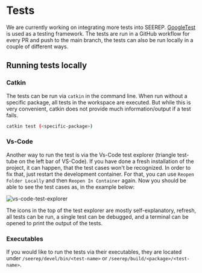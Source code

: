 # Tests

We are currently working on integrating more tests into SEEREP.
[GoogleTest](https://github.com/google/googletest) is used as  a testing
framework. The tests are run in a GitHub workflow for every PR and push to
the main branch, the tests can also be run locally in a couple of
different ways.

## Running tests locally

### Catkin

The tests can be run via `catkin` in the command line. When run without a
specific package, all tests in the workspace are executed. But while this is very
convenient, catkin does not provide much information/output if a test fails.

```bash
catkin test (<specific-package>)
```

### Vs-Code

Another way to run the test is via the Vs-Code test explorer (triangle test-tube on
the left bar of VS-Code). If you have done a fresh installation of the project, it
can happen, that the test cases won't be recognized. In order to fix that, just
restart the development container. For that, you can use `Reopen Folder Locally`
and then `Reopen In Container` again. Now you should be able to see the test cases as,
in the example below:

![vs-code-test-explorer](../imgs/Vs-Code-Testing.png)

The icons in the top of the test explorer are mostly self-explanatory, refresh, all tests
can be run, a single test can be debugged, and a terminal can be opened to print
the output of the tests.

### Executables

If you would like to run the tests via their executables, they are located under
`/seerep/devel/bin/<test-name>` or `/seerep/build/<package>/<test-name>`.
